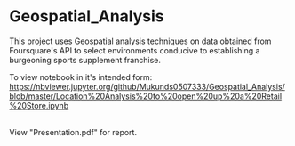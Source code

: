# Geospatial_Analysis
This project uses Geospatial analysis techniques on data obtained from Foursquare's API to select environments conducive to establishing a burgeoning sports supplement franchise.
<br>

To view notebook in it's intended form:  https://nbviewer.jupyter.org/github/Mukunds0507333/Geospatial_Analysis/blob/master/Location%20Analysis%20to%20open%20up%20a%20Retail%20Store.ipynb
<br>

<br> View "Presentation.pdf" for report.
